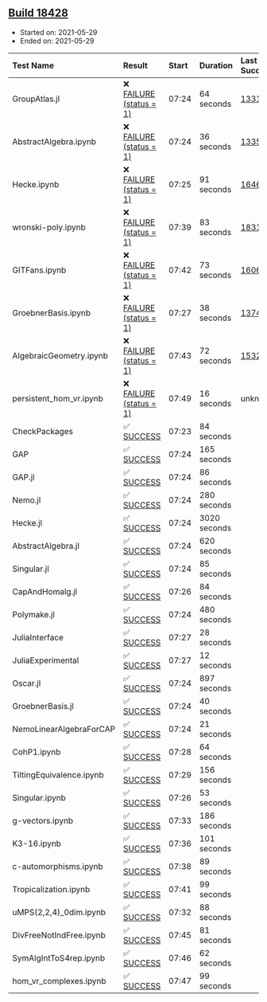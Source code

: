 ## [Build 18428](https://oscarci.mathematik.uni-kl.de/job/oscar/18428/)

* Started on: 2021-05-29
* Ended on: 2021-05-29

| Test Name    | Result | Start | Duration | Last Success | First Failure |
|:-------------|:-------|:------|:---------|:-------------|:--------------|
| GroupAtlas.jl | ❌ [FAILURE (status = 1)](https://oscarci.mathematik.uni-kl.de/job/oscar/18428/artifact/logs/build-18428/GroupAtlas.jl.log) | 07:24 | 64 seconds | [13311](https://oscarci.mathematik.uni-kl.de/job/oscar/13311/) | [13312](https://oscarci.mathematik.uni-kl.de/job/oscar/13312/) |
| AbstractAlgebra.ipynb | ❌ [FAILURE (status = 1)](https://oscarci.mathematik.uni-kl.de/job/oscar/18428/artifact/logs/build-18428/AbstractAlgebra.ipynb.log) | 07:24 | 36 seconds | [13355](https://oscarci.mathematik.uni-kl.de/job/oscar/13355/) | [13356](https://oscarci.mathematik.uni-kl.de/job/oscar/13356/) |
| Hecke.ipynb | ❌ [FAILURE (status = 1)](https://oscarci.mathematik.uni-kl.de/job/oscar/18428/artifact/logs/build-18428/Hecke.ipynb.log) | 07:25 | 91 seconds | [16463](https://oscarci.mathematik.uni-kl.de/job/oscar/16463/) | [16464](https://oscarci.mathematik.uni-kl.de/job/oscar/16464/) |
| wronski-poly.ipynb | ❌ [FAILURE (status = 1)](https://oscarci.mathematik.uni-kl.de/job/oscar/18428/artifact/logs/build-18428/wronski-poly.ipynb.log) | 07:39 | 83 seconds | [18314](https://oscarci.mathematik.uni-kl.de/job/oscar/18314/) | [18315](https://oscarci.mathematik.uni-kl.de/job/oscar/18315/) |
| GITFans.ipynb | ❌ [FAILURE (status = 1)](https://oscarci.mathematik.uni-kl.de/job/oscar/18428/artifact/logs/build-18428/GITFans.ipynb.log) | 07:42 | 73 seconds | [16068](https://oscarci.mathematik.uni-kl.de/job/oscar/16068/) | [16069](https://oscarci.mathematik.uni-kl.de/job/oscar/16069/) |
| GroebnerBasis.ipynb | ❌ [FAILURE (status = 1)](https://oscarci.mathematik.uni-kl.de/job/oscar/18428/artifact/logs/build-18428/GroebnerBasis.ipynb.log) | 07:27 | 38 seconds | [13748](https://oscarci.mathematik.uni-kl.de/job/oscar/13748/) | [13749](https://oscarci.mathematik.uni-kl.de/job/oscar/13749/) |
| AlgebraicGeometry.ipynb | ❌ [FAILURE (status = 1)](https://oscarci.mathematik.uni-kl.de/job/oscar/18428/artifact/logs/build-18428/AlgebraicGeometry.ipynb.log) | 07:43 | 72 seconds | [15322](https://oscarci.mathematik.uni-kl.de/job/oscar/15322/) | [15323](https://oscarci.mathematik.uni-kl.de/job/oscar/15323/) |
| persistent_hom_vr.ipynb | ❌ [FAILURE (status = 1)](https://oscarci.mathematik.uni-kl.de/job/oscar/18428/artifact/logs/build-18428/persistent_hom_vr.ipynb.log) | 07:49 | 16 seconds | unknown | unknown |
| CheckPackages | ✅ [SUCCESS](https://oscarci.mathematik.uni-kl.de/job/oscar/18428/artifact/logs/build-18428/CheckPackages.log) | 07:23 | 84 seconds |  |  |
| GAP | ✅ [SUCCESS](https://oscarci.mathematik.uni-kl.de/job/oscar/18428/artifact/logs/build-18428/GAP.log) | 07:24 | 165 seconds |  |  |
| GAP.jl | ✅ [SUCCESS](https://oscarci.mathematik.uni-kl.de/job/oscar/18428/artifact/logs/build-18428/GAP.jl.log) | 07:24 | 86 seconds |  |  |
| Nemo.jl | ✅ [SUCCESS](https://oscarci.mathematik.uni-kl.de/job/oscar/18428/artifact/logs/build-18428/Nemo.jl.log) | 07:24 | 280 seconds |  |  |
| Hecke.jl | ✅ [SUCCESS](https://oscarci.mathematik.uni-kl.de/job/oscar/18428/artifact/logs/build-18428/Hecke.jl.log) | 07:24 | 3020 seconds |  |  |
| AbstractAlgebra.jl | ✅ [SUCCESS](https://oscarci.mathematik.uni-kl.de/job/oscar/18428/artifact/logs/build-18428/AbstractAlgebra.jl.log) | 07:24 | 620 seconds |  |  |
| Singular.jl | ✅ [SUCCESS](https://oscarci.mathematik.uni-kl.de/job/oscar/18428/artifact/logs/build-18428/Singular.jl.log) | 07:24 | 85 seconds |  |  |
| CapAndHomalg.jl | ✅ [SUCCESS](https://oscarci.mathematik.uni-kl.de/job/oscar/18428/artifact/logs/build-18428/CapAndHomalg.jl.log) | 07:26 | 84 seconds |  |  |
| Polymake.jl | ✅ [SUCCESS](https://oscarci.mathematik.uni-kl.de/job/oscar/18428/artifact/logs/build-18428/Polymake.jl.log) | 07:24 | 480 seconds |  |  |
| JuliaInterface | ✅ [SUCCESS](https://oscarci.mathematik.uni-kl.de/job/oscar/18428/artifact/logs/build-18428/JuliaInterface.log) | 07:27 | 28 seconds |  |  |
| JuliaExperimental | ✅ [SUCCESS](https://oscarci.mathematik.uni-kl.de/job/oscar/18428/artifact/logs/build-18428/JuliaExperimental.log) | 07:27 | 12 seconds |  |  |
| Oscar.jl | ✅ [SUCCESS](https://oscarci.mathematik.uni-kl.de/job/oscar/18428/artifact/logs/build-18428/Oscar.jl.log) | 07:24 | 897 seconds |  |  |
| GroebnerBasis.jl | ✅ [SUCCESS](https://oscarci.mathematik.uni-kl.de/job/oscar/18428/artifact/logs/build-18428/GroebnerBasis.jl.log) | 07:24 | 40 seconds |  |  |
| NemoLinearAlgebraForCAP | ✅ [SUCCESS](https://oscarci.mathematik.uni-kl.de/job/oscar/18428/artifact/logs/build-18428/NemoLinearAlgebraForCAP.log) | 07:24 | 21 seconds |  |  |
| CohP1.ipynb | ✅ [SUCCESS](https://oscarci.mathematik.uni-kl.de/job/oscar/18428/artifact/logs/build-18428/CohP1.ipynb.log) | 07:28 | 64 seconds |  |  |
| TiltingEquivalence.ipynb | ✅ [SUCCESS](https://oscarci.mathematik.uni-kl.de/job/oscar/18428/artifact/logs/build-18428/TiltingEquivalence.ipynb.log) | 07:29 | 156 seconds |  |  |
| Singular.ipynb | ✅ [SUCCESS](https://oscarci.mathematik.uni-kl.de/job/oscar/18428/artifact/logs/build-18428/Singular.ipynb.log) | 07:26 | 53 seconds |  |  |
| g-vectors.ipynb | ✅ [SUCCESS](https://oscarci.mathematik.uni-kl.de/job/oscar/18428/artifact/logs/build-18428/g-vectors.ipynb.log) | 07:33 | 186 seconds |  |  |
| K3-16.ipynb | ✅ [SUCCESS](https://oscarci.mathematik.uni-kl.de/job/oscar/18428/artifact/logs/build-18428/K3-16.ipynb.log) | 07:36 | 101 seconds |  |  |
| c-automorphisms.ipynb | ✅ [SUCCESS](https://oscarci.mathematik.uni-kl.de/job/oscar/18428/artifact/logs/build-18428/c-automorphisms.ipynb.log) | 07:38 | 89 seconds |  |  |
| Tropicalization.ipynb | ✅ [SUCCESS](https://oscarci.mathematik.uni-kl.de/job/oscar/18428/artifact/logs/build-18428/Tropicalization.ipynb.log) | 07:41 | 99 seconds |  |  |
| uMPS(2,2,4)_0dim.ipynb | ✅ [SUCCESS](https://oscarci.mathematik.uni-kl.de/job/oscar/18428/artifact/logs/build-18428/uMPS-2-2-4-_0dim.ipynb.log) | 07:32 | 88 seconds |  |  |
| DivFreeNotIndFree.ipynb | ✅ [SUCCESS](https://oscarci.mathematik.uni-kl.de/job/oscar/18428/artifact/logs/build-18428/DivFreeNotIndFree.ipynb.log) | 07:45 | 81 seconds |  |  |
| SymAlgIntToS4rep.ipynb | ✅ [SUCCESS](https://oscarci.mathematik.uni-kl.de/job/oscar/18428/artifact/logs/build-18428/SymAlgIntToS4rep.ipynb.log) | 07:46 | 62 seconds |  |  |
| hom_vr_complexes.ipynb | ✅ [SUCCESS](https://oscarci.mathematik.uni-kl.de/job/oscar/18428/artifact/logs/build-18428/hom_vr_complexes.ipynb.log) | 07:47 | 99 seconds |  |  |
